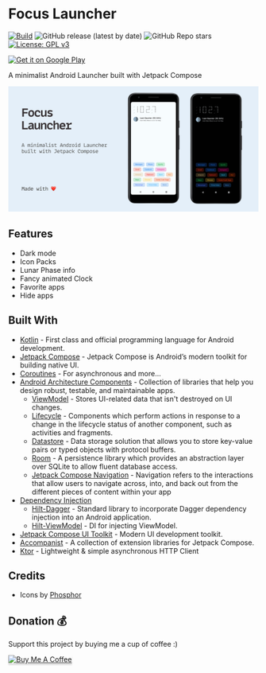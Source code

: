 # Focus Launcher

[![Build](https://github.com/mslalith/focus_launcher/actions/workflows/build.yml/badge.svg?branch=main)](https://github.com/mslalith/focus_launcher/actions/workflows/build.yml)
![GitHub release (latest by date)](https://img.shields.io/github/v/release/mslalith/focus_launcher?label=Release)
![GitHub Repo stars](https://img.shields.io/github/stars/mslalith/focus_launcher?label=Stars)
[![License: GPL v3](https://img.shields.io/badge/License-GPLv3-blue.svg)](/LICENSE)

<a href="https://play.google.com/store/apps/details?id=dev.mslalith.focuslauncher">
    <img height="80" alt="Get it on Google Play" src="https://play.google.com/intl/en_us/badges/images/generic/en_badge_web_generic.png" />
</a>

A minimalist Android Launcher built with Jetpack Compose

![GitHub Preview](/images/what_is.png)

## Features
- Dark mode
- Icon Packs
- Lunar Phase info
- Fancy animated Clock
- Favorite apps
- Hide apps


## Built With
- [Kotlin](https://kotlinlang.org/) - First class and official programming language for Android development.
- [Jetpack Compose](https://developer.android.com/jetpack/compose) - Jetpack Compose is Android’s modern toolkit for building native UI.
- [Coroutines](https://kotlinlang.org/docs/reference/coroutines-overview.html) - For asynchronous and more...
- [Android Architecture Components](https://developer.android.com/topic/libraries/architecture) - Collection of libraries that help you design robust, testable, and maintainable apps.
  - [ViewModel](https://developer.android.com/topic/libraries/architecture/viewmodel) - Stores UI-related data that isn't destroyed on UI changes.
  - [Lifecycle](https://developer.android.com/topic/libraries/architecture/lifecycle) - Components which perform actions in response to a change in the lifecycle status of another component, such as activities and fragments.
  - [Datastore](https://developer.android.com/topic/libraries/architecture/datastore) - Data storage solution that allows you to store key-value pairs or typed objects with protocol buffers.
  - [Room](https://developer.android.com/training/data-storage/room) - A persistence library which provides an abstraction layer over SQLite to allow fluent database access.
  - [Jetpack Compose Navigation](https://developer.android.com/jetpack/compose/navigation) - Navigation refers to the interactions that allow users to navigate across, into, and back out from the different pieces of content within your app
- [Dependency Injection](https://developer.android.com/training/dependency-injection)
  - [Hilt-Dagger](https://dagger.dev/hilt/) - Standard library to incorporate Dagger dependency injection into an Android application.
  - [Hilt-ViewModel](https://developer.android.com/training/dependency-injection/hilt-jetpack) - DI for injecting ViewModel.
- [Jetpack Compose UI Toolkit](https://developer.android.com/jetpack/compose) - Modern UI development toolkit.
- [Accompanist](https://chrisbanes.github.io/accompanist/) - A collection of extension libraries for Jetpack Compose.
- [Ktor](https://ktor.io/) - Lightweight & simple asynchronous HTTP Client


## Credits
- Icons by [Phosphor](https://phosphoricons.com/)


## Donation 💰
Support this project by buying me a cup of coffee :) 

<a href="https://www.buymeacoffee.com/msLalith" target="_blank"><img src="https://www.buymeacoffee.com/assets/img/custom_images/orange_img.png" alt="Buy Me A Coffee" style="height: 41px !important;width: 174px !important;box-shadow: 0px 3px 2px 0px rgba(190, 190, 190, 0.5) !important;-webkit-box-shadow: 0px 3px 2px 0px rgba(190, 190, 190, 0.5) !important;" ></a>
